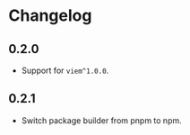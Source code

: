 # Changelog

## 0.2.0

- Support for `viem^1.0.0`.

## 0.2.1

- Switch package builder from pnpm to npm.

